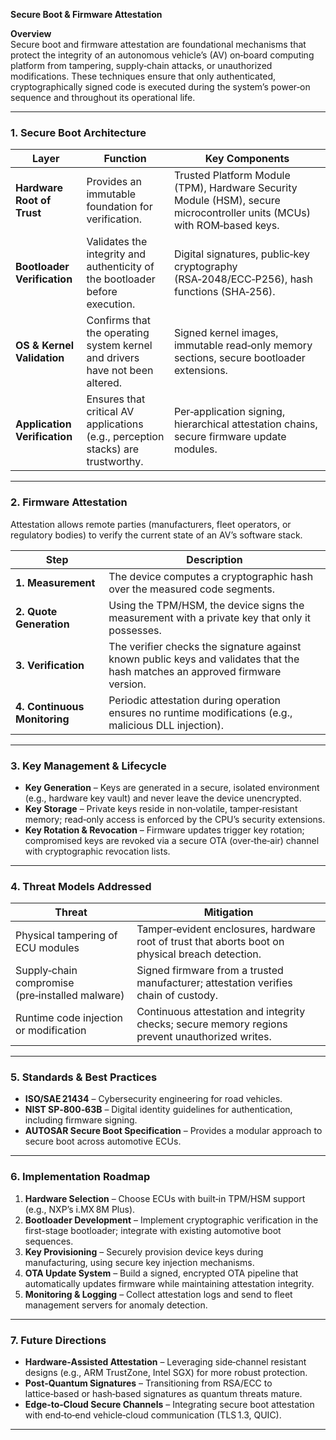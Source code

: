 **Secure Boot & Firmware Attestation**  

**Overview**  
Secure boot and firmware attestation are foundational mechanisms that protect the integrity of an autonomous vehicle’s (AV) on‑board computing platform from tampering, supply‑chain attacks, or unauthorized modifications. These techniques ensure that only authenticated, cryptographically signed code is executed during the system’s power‑on sequence and throughout its operational life.

---

### 1. Secure Boot Architecture  

| Layer | Function | Key Components |
|-------|----------|----------------|
| **Hardware Root of Trust** | Provides an immutable foundation for verification. | Trusted Platform Module (TPM), Hardware Security Module (HSM), secure microcontroller units (MCUs) with ROM‑based keys. |
| **Bootloader Verification** | Validates the integrity and authenticity of the bootloader before execution. | Digital signatures, public‑key cryptography (RSA‑2048/ECC‑P256), hash functions (SHA‑256). |
| **OS & Kernel Validation** | Confirms that the operating system kernel and drivers have not been altered. | Signed kernel images, immutable read‑only memory sections, secure bootloader extensions. |
| **Application Verification** | Ensures that critical AV applications (e.g., perception stacks) are trustworthy. | Per‑application signing, hierarchical attestation chains, secure firmware update modules. |

---

### 2. Firmware Attestation  

Attestation allows remote parties (manufacturers, fleet operators, or regulatory bodies) to verify the current state of an AV’s software stack.

| Step | Description |
|------|-------------|
| **1. Measurement** | The device computes a cryptographic hash over the measured code segments. |
| **2. Quote Generation** | Using the TPM/HSM, the device signs the measurement with a private key that only it possesses. |
| **3. Verification** | The verifier checks the signature against known public keys and validates that the hash matches an approved firmware version. |
| **4. Continuous Monitoring** | Periodic attestation during operation ensures no runtime modifications (e.g., malicious DLL injection). |

---

### 3. Key Management & Lifecycle  

* **Key Generation** – Keys are generated in a secure, isolated environment (e.g., hardware key vault) and never leave the device unencrypted.  
* **Key Storage** – Private keys reside in non‑volatile, tamper‑resistant memory; read‑only access is enforced by the CPU’s security extensions.  
* **Key Rotation & Revocation** – Firmware updates trigger key rotation; compromised keys are revoked via a secure OTA (over‑the‑air) channel with cryptographic revocation lists.  

---

### 4. Threat Models Addressed  

| Threat | Mitigation |
|--------|------------|
| Physical tampering of ECU modules | Tamper‑evident enclosures, hardware root of trust that aborts boot on physical breach detection. |
| Supply‑chain compromise (pre‑installed malware) | Signed firmware from a trusted manufacturer; attestation verifies chain of custody. |
| Runtime code injection or modification | Continuous attestation and integrity checks; secure memory regions prevent unauthorized writes. |

---

### 5. Standards & Best Practices  

* **ISO/SAE 21434** – Cybersecurity engineering for road vehicles.  
* **NIST SP‑800‑63B** – Digital identity guidelines for authentication, including firmware signing.  
* **AUTOSAR Secure Boot Specification** – Provides a modular approach to secure boot across automotive ECUs.  

---

### 6. Implementation Roadmap  

1. **Hardware Selection** – Choose ECUs with built‑in TPM/HSM support (e.g., NXP’s i.MX 8M Plus).  
2. **Bootloader Development** – Implement cryptographic verification in the first-stage bootloader; integrate with existing automotive boot sequences.  
3. **Key Provisioning** – Securely provision device keys during manufacturing, using secure key injection mechanisms.  
4. **OTA Update System** – Build a signed, encrypted OTA pipeline that automatically updates firmware while maintaining attestation integrity.  
5. **Monitoring & Logging** – Collect attestation logs and send to fleet management servers for anomaly detection.

---

### 7. Future Directions  

* **Hardware‑Assisted Attestation** – Leveraging side‑channel resistant designs (e.g., ARM TrustZone, Intel SGX) for more robust protection.  
* **Post‑Quantum Signatures** – Transitioning from RSA/ECC to lattice‑based or hash‑based signatures as quantum threats mature.  
* **Edge‑to‑Cloud Secure Channels** – Integrating secure boot attestation with end‑to‑end vehicle‑cloud communication (TLS 1.3, QUIC).  

---  
